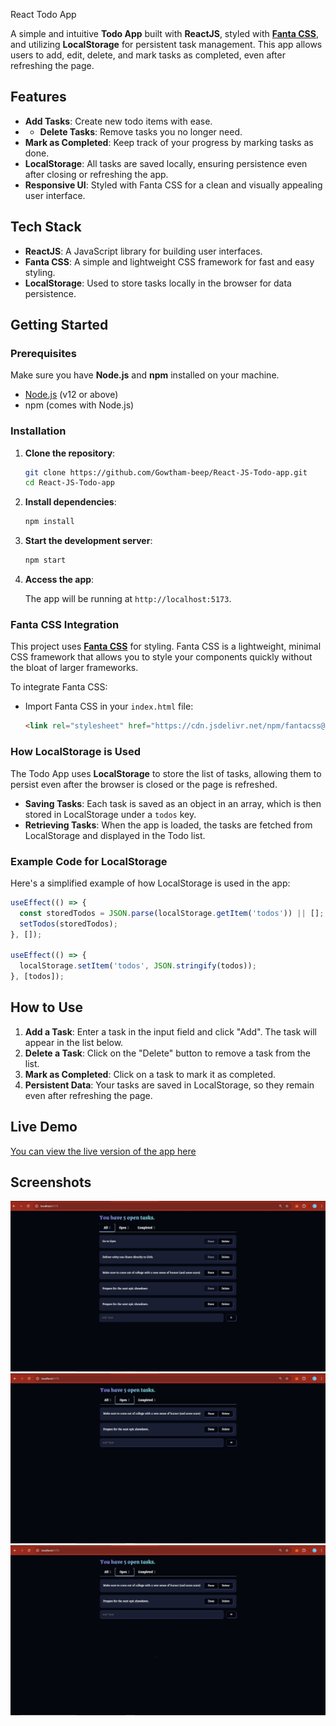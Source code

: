  React Todo App

A simple and intuitive **Todo App** built with **ReactJS**, styled with **[Fanta CSS](https://www.fantacss.smoljames.com/)**, and utilizing **LocalStorage** for persistent task management. This app allows users to add, edit, delete, and mark tasks as completed, even after refreshing the page.

## Features

- **Add Tasks**: Create new todo items with ease.
- - **Delete Tasks**: Remove tasks you no longer need.
- **Mark as Completed**: Keep track of your progress by marking tasks as done.
- **LocalStorage**: All tasks are saved locally, ensuring persistence even after closing or refreshing the app.
- **Responsive UI**: Styled with Fanta CSS for a clean and visually appealing user interface.

## Tech Stack

- **ReactJS**: A JavaScript library for building user interfaces.
- **Fanta CSS**: A simple and lightweight CSS framework for fast and easy styling.
- **LocalStorage**: Used to store tasks locally in the browser for data persistence.

## Getting Started

### Prerequisites

Make sure you have **Node.js** and **npm** installed on your machine.

- [Node.js](https://nodejs.org/) (v12 or above)
- npm (comes with Node.js)

### Installation

1. **Clone the repository**:

   ```bash
   git clone https://github.com/Gowtham-beep/React-JS-Todo-app.git
   cd React-JS-Todo-app
   ```

2. **Install dependencies**:

   ```bash
   npm install
   ```

3. **Start the development server**:

   ```bash
   npm start
   ```

4. **Access the app**:

   The app will be running at `http://localhost:5173`.

### Fanta CSS Integration

This project uses **[Fanta CSS](https://www.fantacss.smoljames.com/)** for styling. Fanta CSS is a lightweight, minimal CSS framework that allows you to style your components quickly without the bloat of larger frameworks.

To integrate Fanta CSS:

- Import Fanta CSS in your `index.html` file:

   ```html
   <link rel="stylesheet" href="https://cdn.jsdelivr.net/npm/fantacss@0.1.0/fanta.min.css">
   ```

### How LocalStorage is Used

The Todo App uses **LocalStorage** to store the list of tasks, allowing them to persist even after the browser is closed or the page is refreshed.

- **Saving Tasks**: Each task is saved as an object in an array, which is then stored in LocalStorage under a `todos` key.
- **Retrieving Tasks**: When the app is loaded, the tasks are fetched from LocalStorage and displayed in the Todo list.

### Example Code for LocalStorage

Here's a simplified example of how LocalStorage is used in the app:

```js
useEffect(() => {
  const storedTodos = JSON.parse(localStorage.getItem('todos')) || [];
  setTodos(storedTodos);
}, []);

useEffect(() => {
  localStorage.setItem('todos', JSON.stringify(todos));
}, [todos]);
```

## How to Use

1. **Add a Task**: Enter a task in the input field and click "Add". The task will appear in the list below.
2. **Delete a Task**: Click on the "Delete" button to remove a task from the list.
3. **Mark as Completed**: Click on a task to mark it as completed.
4. **Persistent Data**: Your tasks are saved in LocalStorage, so they remain even after refreshing the page.

## Live Demo

[You can view the live version of the app here](https://react-js-todo-app-mu.vercel.app/)

## Screenshots

![Todo App All tasks](Todo-app/src/assets/todo-all.jpg)
![Todo App Open tasks](Todo-app/src/assets/todo-open.jpg)
![Todo App completed tasks](Todo-app/src/assets/todo-completed.jpg)

